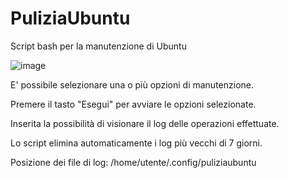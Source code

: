 # PuliziaUbuntu
Script bash per la manutenzione di Ubuntu

![image](https://github.com/GjMan78/PuliziaUbuntu/assets/116692121/95b51d76-82d9-498e-a57d-3d3b9ad47bc7)

E' possibile selezionare una o più opzioni di manutenzione.

Premere il tasto "Esegui" per avviare le opzioni selezionate.

Inserita la possibilità di visionare il log delle operazioni effettuate.

Lo script elimina automaticamente i log più vecchi di 7 giorni.

Posizione dei file di log: /home/utente/.config/puliziaubuntu
